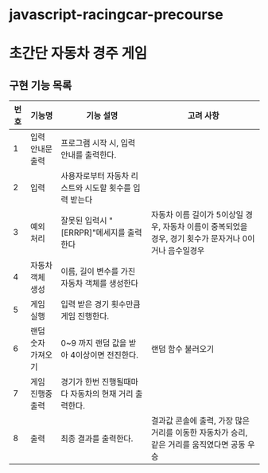 # javascript-racingcar-precourse

# 초간단 자동차 경주 게임

## 구현 기능 목록

| 번호 | 기능명             | 기능 설명                                              | 고려 사항                                                                                               |
| ---- | ------------------ | ------------------------------------------------------ | ------------------------------------------------------------------------------------------------------- |
| 1    | 입력 안내문 출력   | 프로그램 시작 시, 입력 안내를 출력한다.                |                                                                                                         |
| 2    | 입력               | 사용자로부터 자동차 리스트와 시도할 횟수를 입력 받는다 |                                                                                                         |
| 3    | 예외 처리          | 잘못된 입력시 "[ERRPR]"메세지를 출력한다               | 자동차 이름 길이가 5이상일 경우, 자동차 이름이 중복되었을 경우, 경기 횟수가 문자거나 0이거나 음수일경우 |
| 4    | 자동차 객체 생성   | 이름, 길이 변수를 가진 자동차 객체를 생성한다          |                                                                                                         |
| 5    | 게임 실행          | 입력 받은 경기 횟수만큼 게임 진행한다.                 |                                                                                                         |
| 6    | 랜덤 숫자 가져오기 | 0~9 까지 랜덤 값을 받아 4이상이면 전진한다.            | 랜덤 함수 불러오기                                                                                      |
| 7    | 게임 진행중 출력   | 경기가 한번 진행될때마다 자동차의 현재 거리 출력한다.  |                                                                                                         |
| 8    | 출력               | 최종 결과를 출력한다.                                  | 결과값 콘솔에 출력, 가장 많은 거리를 이동한 자동차가 승리, 같은 거리를 움직였다면 공동 우승             |
